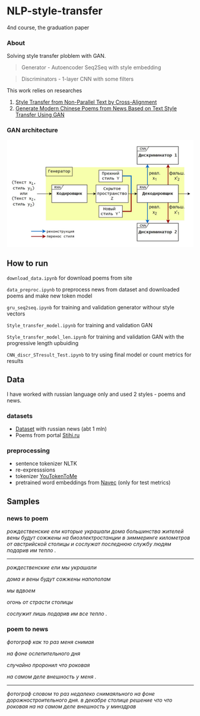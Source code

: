 # NLP-style-transfer
4nd course, the graduation paper

### About
Solving style transfer ploblem with GAN. 

> Generator - Autoencoder Seq2Seq with style embedding

> Discriminators - 1-layer CNN with some filters

This work relies on researches 
1. [Style Transfer from Non-Parallel Text by Cross-Alignment](https://arxiv.org/abs/1705.09655)
2. [Generate Modern Chinese Poems from News Based on Text Style Transfer Using GAN](https://ieeexplore.ieee.org/document/8959907)

### GAN architecture
![](.no_progr_stuff/GAN_model.jpg)

## How to run
`download_data.ipynb` for download poems from site

`data_preproc.ipynb` to preprocess news from dataset and downloaded poems and make new token model

`gru_seq2seq.ipynb` for training and validation generator withour style vectors

`Style_transfer_model.ipynb` for training and validation GAN

`Style_transfer_model_len.ipynb` for training and validation GAN with the progressive length upbuiding

`CNN_discr_STresult_Test.ipynb` to try using final model or count metrics for results

## Data
 I have worked with russian language only and used 2 styles - poems and news.
 
### datasets
- [Dataset](https://github.com/RossiyaSegodnya/ria_news_dataset) with russian news (abt 1 mln)
- Poems from portal [Stihi.ru](https://stihi.ru/poems/)

### preprocessing
- sentence tokenizer NLTK
- re-expresssions
- tokenizer [YouTokenToMe](https://github.com/VKCOM/YouTokenToMe)
- pretrained word embeddings from [Navec](https://github.com/natasha/navec) (only for test metrics)

## Samples
### news to poem
*рождественские ели которые украшали дома большинства жителей вены будут сожжены на биоэлектростанции в зиммеринге 
километров от австрийской столицы и сослужат последнюю службу людям подарив им тепло .*
______________________________________


*рождественские ели мы украшали*

*дома и вены будут сожжены напополам*

*мы вдвоем*

*огонь от страсти столицы*

*сослужит лишь подарив им все тепло .*

### poem to news
*фотограф как то раз меня снимая*

*на фоне ослепительного дня*

*случайно проронил что роковая*

*на самом деле внешность у меня .*
______________________________________

*фотограф словом то раз недалеко снимаяльного на фоне дорожностроительного дня. в декабре столице решение что что роковая на на самом деле внешность у минздрав*

